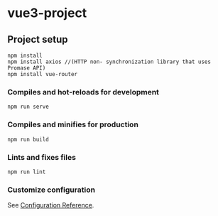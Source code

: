 # vue3-project

## Project setup
```
npm install
npm install axios //(HTTP non- synchronization library that uses Promase API)
npm install vue-router

```

### Compiles and hot-reloads for development
```
npm run serve
```

### Compiles and minifies for production
```
npm run build
```

### Lints and fixes files
```
npm run lint
```

### Customize configuration
See [Configuration Reference](https://cli.vuejs.org/config/).
